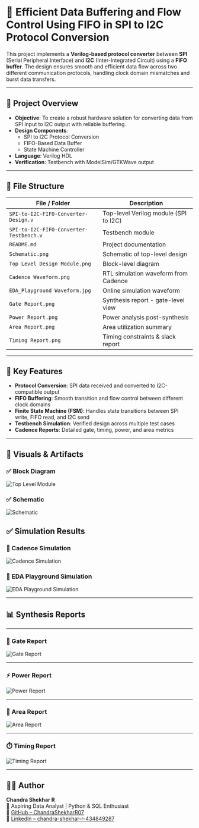 # 🔄 Efficient Data Buffering and Flow Control Using FIFO in SPI to I2C Protocol Conversion

This project implements a **Verilog-based protocol converter** between **SPI** (Serial Peripheral Interface) and **I2C** (Inter-Integrated Circuit) using a **FIFO buffer**. The design ensures smooth and efficient data flow across two different communication protocols, handling clock domain mismatches and burst data transfers.

---

## 🚀 Project Overview

- **Objective**: To create a robust hardware solution for converting data from SPI input to I2C output with reliable buffering.
- **Design Components**:
  - SPI to I2C Protocol Conversion
  - FIFO-Based Data Buffer
  - State Machine Controller
- **Language**: Verilog HDL
- **Verification**: Testbench with ModelSim/GTKWave output

---

## 📁 File Structure

| File / Folder            | Description                                 |
|--------------------------|---------------------------------------------|
| `SPI-to-I2C-FIFO-Converter-Design.v`                 | Top-level Verilog module (SPI to I2C)       |
| `SPI-to-I2C-FIFO-Converter-Testbench.v`            | Testbench module                            |
| `README.md`              | Project documentation                       |
| `Schematic.png`          | Schematic of top-level design               |
| `Top Level Design Module.png` | Block-level diagram                    |
| `Cadence Waveform.png` | RTL simulation waveform from Cadence   |
| `EDA_Playground Waveform.jpg` | Online simulation waveform      |
| `Gate Report.png`        | Synthesis report - gate-level view          |
| `Power Report.png`       | Power analysis post-synthesis               |
| `Area Report.png`        | Area utilization summary                    |
| `Timing Report.png`      | Timing constraints & slack report           |

---

## 🧠 Key Features

- **Protocol Conversion**: SPI data received and converted to I2C-compatible output
- **FIFO Buffering**: Smooth transition and flow control between different clock domains
- **Finite State Machine (FSM)**: Handles state transitions between SPI write, FIFO read, and I2C send
- **Testbench Simulation**: Verified design across multiple test cases
- **Cadence Reports**: Detailed gate, timing, power, and area metrics

---

## 📸 Visuals & Artifacts

### ✅ Block Diagram
![Top Level Module](https://github.com/ChandraShekharR07/SPI-to-I2C-FIFO-Converter/raw/main/Design/Top%20Level%20Design%20Module.png)

### ✅ Schematic
![Schematic](https://github.com/ChandraShekharR07/SPI-to-I2C-FIFO-Converter/raw/main/Design/Schematic.png)

## ✅ Simulation Results

### 🧪 Cadence Simulation
![Cadence Simulation](https://github.com/ChandraShekharR07/SPI-to-I2C-FIFO-Converter/raw/main/Waveforms/Cadence%20Waveform.png)

### 🧪 EDA Playground Simulation
![EDA Playground Simulation](https://github.com/ChandraShekharR07/SPI-to-I2C-FIFO-Converter/raw/main/Waveforms/EDA_Playground%20Waveform.jpg)

---

## 📊 Synthesis Reports

---

### 🧱 Gate Report  
![Gate Report](https://github.com/ChandraShekharR07/SPI-to-I2C-FIFO-Converter/raw/main/Reports/Gate%20Report.png)

---

### ⚡ Power Report  
![Power Report](https://github.com/ChandraShekharR07/SPI-to-I2C-FIFO-Converter/raw/main/Reports/Power%20Report.png)

---

### 📐 Area Report  
![Area Report](https://github.com/ChandraShekharR07/SPI-to-I2C-FIFO-Converter/raw/main/Reports/Area%20Report.png)

---

### ⏱️ Timing Report  
![Timing Report](https://github.com/ChandraShekharR07/SPI-to-I2C-FIFO-Converter/raw/main/Reports/Timing%20Report.png)

---

## 🙋‍♂️ Author

**Chandra Shekhar R**  
📍 Aspiring Data Analyst | Python & SQL Enthusiast  
🔗 [GitHub – ChandraShekharR07](https://github.com/ChandraShekharR07)  
🔗 [LinkedIn – chandra-shekhar-r-434849287](https://www.linkedin.com/in/chandra-shekhar-r-434849287/)

